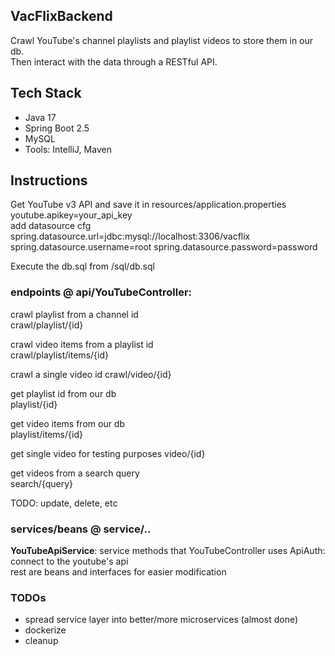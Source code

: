 ## VacFlixBackend
Crawl YouTube's channel playlists and playlist videos to store them in our db.  
Then interact with the data through a RESTful API.

## Tech Stack  
- Java 17
- Spring Boot 2.5
- MySQL
- Tools: IntelliJ, Maven

## Instructions
Get YouTube v3 API and save it in resources/application.properties    
youtube.apikey=your_api_key  
add datasource cfg  
spring.datasource.url=jdbc:mysql://localhost:3306/vacflix
spring.datasource.username=root
spring.datasource.password=password  

Execute the db.sql from /sql/db.sql


### endpoints @ api/YouTubeController:

crawl playlist from a channel id  
crawl/playlist/{id}

crawl video items from a playlist id  
crawl/playlist/items/{id}

crawl a single video id
crawl/video/{id}

get playlist id from our db  
playlist/{id}

get video items from our db  
playlist/items/{id}

get single video for testing purposes
video/{id}

get videos from a search query  
search/{query}

TODO: update, delete, etc

### services/beans @ service/.. 
**YouTubeApiService**: service methods that YouTubeController uses
ApiAuth: connect to the youtube's api  
rest are beans and interfaces for easier modification

### TODOs
- spread service layer into better/more microservices (almost done)
- dockerize
- cleanup
